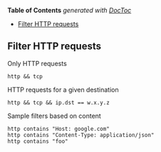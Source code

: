 <!-- START doctoc generated TOC please keep comment here to allow auto update -->
<!-- DON'T EDIT THIS SECTION, INSTEAD RE-RUN doctoc TO UPDATE -->
**Table of Contents**  *generated with [DocToc](https://github.com/thlorenz/doctoc)*

- [Filter HTTP requests](#filter-http-requests)

<!-- END doctoc generated TOC please keep comment here to allow auto update -->

## Filter HTTP requests

Only HTTP requests

    http && tcp

HTTP requests for a given destination

    http && tcp && ip.dst == w.x.y.z

Sample filters based on content

    http contains "Host: google.com"
    http contains "Content-Type: application/json"
    http contains "foo"
